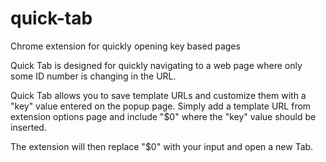 # quick-tab
Chrome extension for quickly opening key based pages

Quick Tab is designed for quickly navigating to a web page where only some ID number is changing in the URL.

Quick Tab allows you to save template URLs and customize them with a "key" value entered on the popup page.
Simply add a template URL from extension options page and include "$0" where the "key" value should be inserted.

The extension will then replace "$0" with your input and open a new Tab.
